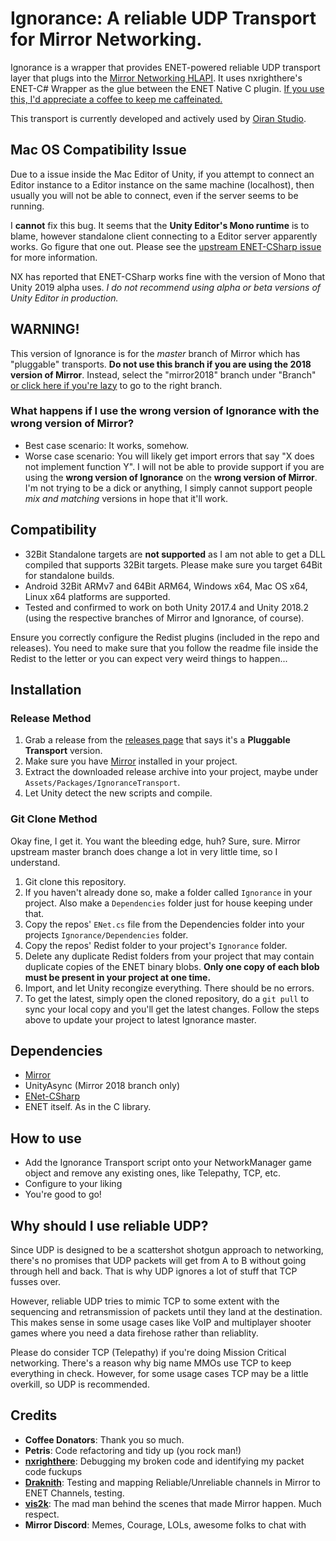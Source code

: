 # Ignorance: A reliable UDP Transport for Mirror Networking.
Ignorance is a wrapper that provides ENET-powered reliable UDP transport layer that plugs into the [Mirror Networking HLAPI](https://github.com/vis2k/Mirror). It uses nxrighthere's ENET-C# Wrapper as the glue between the ENET Native C plugin.
[If you use this, I'd appreciate a coffee to keep me caffeinated.](https://ko-fi.com/coburn)

This transport is currently developed and actively used by [Oiran Studio](http://www.oiran.studio).

## Mac OS Compatibility Issue
Due to a issue inside the Mac Editor of Unity, if you attempt to connect an Editor instance to a Editor instance on the same machine (localhost), then usually you will not be able to connect, even if the server seems to be running.

I **cannot** fix this bug. It seems that the **Unity Editor's Mono runtime** is to blame, however standalone client connecting to a Editor server apparently works. Go figure that one out. Please see the [upstream ENET-CSharp issue](https://github.com/nxrighthere/ENet-CSharp/issues/46) for more information.

NX has reported that ENET-CSharp works fine with the version of Mono that Unity 2019 alpha uses. *I do not recommend using alpha or beta versions of Unity Editor in production.*

## WARNING!
This version of Ignorance is for the *master* branch of Mirror which has "pluggable" transports. **Do not use this branch if you are using the 2018 version of Mirror**. Instead, select the "mirror2018" branch under "Branch" [or click here if you're lazy](https://github.com/SoftwareGuy/Ignorance/tree/mirror2018) to go to the right branch.

### What happens if I use the wrong version of Ignorance with the wrong version of Mirror?
* Best case scenario: It works, somehow.
* Worse case scenario: You will likely get import errors that say "X does not implement function Y". I will not be able to provide support if you are using the **wrong version of Ignorance** on the **wrong version of Mirror**. I'm not trying to be a dick or anything, I simply cannot support people *mix and matching* versions in hope that it'll work.

## Compatibility
- 32Bit Standalone targets are **not supported** as I am not able to get a DLL compiled that supports 32Bit targets. Please make sure you target 64Bit for standalone builds.
- Android 32Bit ARMv7 and 64Bit ARM64, Windows x64, Mac OS x64, Linux x64 platforms are supported.
- Tested and confirmed to work on both Unity 2017.4 and Unity 2018.2 (using the respective branches of Mirror and Ignorance, of course).

Ensure you correctly configure the Redist plugins (included in the repo and releases). You need to make sure that you follow the readme file inside the Redist to the letter or you can expect very weird things to happen...

## Installation
### Release Method
1. Grab a release from the [releases page](https://github.com/SoftwareGuy/Ignorance/releases) that says it's a **Pluggable Transport** version.
2. Make sure you have [Mirror](https://github.com/vis2k/Mirror) installed in your project.
3. Extract the downloaded release archive into your project, maybe under `Assets/Packages/IgnoranceTransport`.
4. Let Unity detect the new scripts and compile.

### Git Clone Method
Okay fine, I get it. You want the bleeding edge, huh? Sure, sure. Mirror upstream master branch does change a lot in very little time, so I understand.
1. Git clone this repository.
2. If you haven't already done so, make a folder called `Ignorance` in your project. Also make a `Dependencies` folder just for house keeping under that.
3. Copy the repos' `ENet.cs` file from the Dependencies folder into your projects `Ignorance/Dependencies` folder.
4. Copy the repos' Redist folder to your project's `Ignorance` folder.
5. Delete any duplicate Redist folders from your project that may contain duplicate copies of the ENET binary blobs. **Only one copy of each blob must be present in your project at one time.**
6. Import, and let Unity recongize everything. There should be no errors.
7. To get the latest, simply open the cloned repository, do a `git pull` to sync your local copy and you'll get the latest changes. Follow the steps above to update your project to latest Ignorance master.

## Dependencies
- [Mirror](https://github.com/vis2k/Mirror)
- UnityAsync (Mirror 2018 branch only)
- [ENet-CSharp](https://github.com/nxrighthere/ENet-CSharp)
- ENET itself. As in the C library.

## How to use
- Add the Ignorance Transport script onto your NetworkManager game object and remove any existing ones, like Telepathy, TCP, etc.
- Configure to your liking
- You're good to go!

## Why should I use reliable UDP?
Since UDP is designed to be a scattershot shotgun approach to networking, there's no promises that UDP packets will get from A to B without going through hell and back. That is why UDP ignores a lot of stuff that TCP fusses over. 

However, reliable UDP tries to mimic TCP to some extent with the sequencing and retransmission of packets until they land at the destination. This makes sense in some usage cases like VoIP and multiplayer shooter games where you need a data firehose rather than reliablity.

Please do consider TCP (Telepathy) if you're doing Mission Critical networking. There's a reason why big name MMOs use TCP to keep everything in check. However, for some usage cases TCP may be a little overkill, so UDP is recommended.

## Credits
- **Coffee Donators**: Thank you so much.
- **Petris**: Code refactoring and tidy up (you rock man!)
- **[nxrighthere](https://github.com/nxrighthere)**: Debugging my broken code and identifying my packet code fuckups
- **[Draknith](https://github.com/FizzCube)**: Testing and mapping Reliable/Unreliable channels in Mirror to ENET Channels, testing.
- **[vis2k](https://github.com/vis2k)**: The mad man behind the scenes that made Mirror happen. Much respect.
- **Mirror Discord**: Memes, Courage, LOLs, awesome folks to chat with
